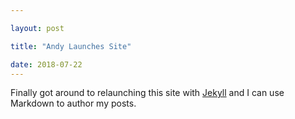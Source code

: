 ```yaml
---

layout: post

title: "Andy Launches Site"

date: 2018-07-22
---
```


Finally got around to relaunching this site with [Jekyll](http://jekyllrb.com) and I can use Markdown to author my posts.
